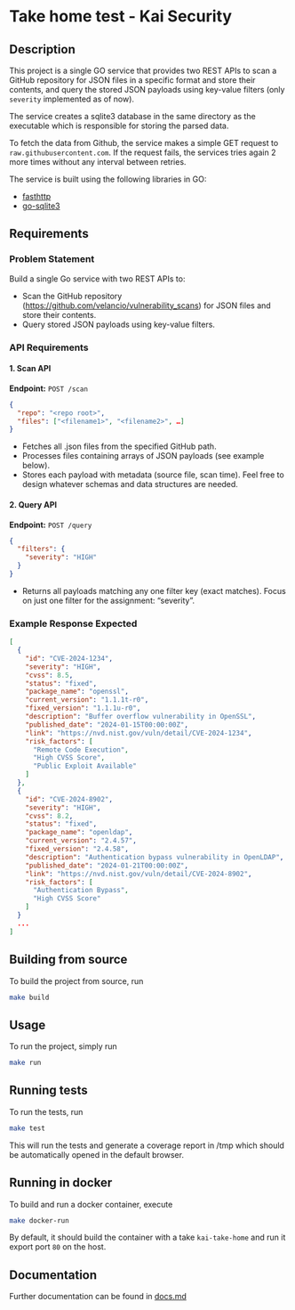 # Take home test - Kai Security

## Description

This project is a single GO service that provides two REST APIs to scan a GitHub repository for JSON files in a specific format and store their contents, and query the stored JSON payloads using key-value filters (only `severity` implemented as of now).

The service creates a sqlite3 database in the same directory as the executable which is responsible for storing the parsed data.

To fetch the data from Github, the service makes a simple GET request to `raw.githubusercontent.com`. If the request fails, the services tries again 2 more times without any interval between retries.

The service is built using the following libraries in GO:
- [fasthttp](https://github.com/valyala/fasthttp)
- [go-sqlite3](https://github.com/mattn/go-sqlite3)

## Requirements

### Problem Statement

Build a single Go service with two REST APIs to:

- Scan the GitHub repository (https://github.com/velancio/vulnerability_scans) for JSON files and store their contents.
- Query stored JSON payloads using key-value filters.

### API Requirements

#### 1. Scan API

**Endpoint:** `POST /scan`

```json
{
  "repo": "<repo root>",
  "files": ["<filename1>", "<filename2>", …]
}
```

- Fetches all .json files from the specified GitHub path.
- Processes files containing arrays of JSON payloads (see example below).
- Stores each payload with metadata (source file, scan time). Feel free to design whatever schemas and data structures are needed.

#### 2. Query API

**Endpoint:** `POST /query`

```json
{
  "filters": {
    "severity": "HIGH"
  }
}
```

- Returns all payloads matching any one filter key (exact matches). Focus on just one filter for the assignment: “severity”.

### Example Response Expected

```json
[
  {
    "id": "CVE-2024-1234",
    "severity": "HIGH",
    "cvss": 8.5,
    "status": "fixed",
    "package_name": "openssl",
    "current_version": "1.1.1t-r0",
    "fixed_version": "1.1.1u-r0",
    "description": "Buffer overflow vulnerability in OpenSSL",
    "published_date": "2024-01-15T00:00:00Z",
    "link": "https://nvd.nist.gov/vuln/detail/CVE-2024-1234",
    "risk_factors": [
      "Remote Code Execution",
      "High CVSS Score",
      "Public Exploit Available"
    ]
  },
  {
    "id": "CVE-2024-8902",
    "severity": "HIGH",
    "cvss": 8.2,
    "status": "fixed",
    "package_name": "openldap",
    "current_version": "2.4.57",
    "fixed_version": "2.4.58",
    "description": "Authentication bypass vulnerability in OpenLDAP",
    "published_date": "2024-01-21T00:00:00Z",
    "link": "https://nvd.nist.gov/vuln/detail/CVE-2024-8902",
    "risk_factors": [
      "Authentication Bypass",
      "High CVSS Score"
    ]
  }
  ...
]
```

## Building from source

To build the project from source, run
```bash
make build
```

## Usage

To run the project, simply run
```bash
make run
```

## Running tests

To run the tests, run
```bash
make test
```

This will run the tests and generate a coverage report in /tmp which should be automatically opened in the default browser.

## Running in docker

To build and run a docker container, execute

```bash
make docker-run
```

By default, it should build the container with a take `kai-take-home` and run it export port `80` on the host.

## Documentation

Further documentation can be found in [docs.md](./docs.md)
